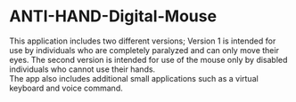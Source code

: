 # ANTI-HAND-Digital-Mouse
This application includes two different versions; 
Version 1 is intended for use by individuals who are completely paralyzed and can only move their eyes. 
The second version is intended for use of the mouse only by disabled individuals who cannot use their hands.  
The app also includes additional small applications such as a virtual keyboard and voice command.
